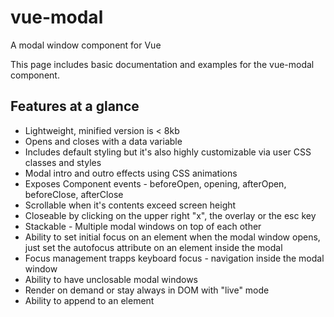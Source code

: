 <style lang="css">
/* Max-widths */
.mw1 {max-width: 35px !important;} .mw2 {max-width: 90px !important;} .mw3 {max-width: 145px !important;} .mw4 {max-width: 200px !important;} .mw5 {max-width: 255px !important;} .mw6 {max-width: 310px !important;} .mw7 {max-width: 365px !important;} .mw8 {max-width: 420px !important;} .mw9 {max-width: 475px !important;} .mw10 {max-width: 530px !important;} .mw11 {max-width: 585px !important;} .mw12 {max-width: 640px !important;} .mw13 {max-width: 695px !important;} .mw14 {max-width: 750px !important;} .mw15 {max-width: 805px !important;} .mw16 {max-width: 860px !important;} .mw17 {max-width: 915px !important;} .mw18 {max-width: 970px !important;}
</style>

# vue-modal

A modal window component for Vue

This page includes basic documentation and examples for the vue-modal component.

<Intro />

## Features at a glance

- Lightweight, minified version is < 8kb
- Opens and closes with a data variable
- Includes default styling but it's also highly customizable via user CSS classes and styles
- Modal intro and outro effects using CSS animations
- Exposes Component events - beforeOpen, opening, afterOpen, beforeClose, afterClose
- Scrollable when it's contents exceed screen height
- Closeable by clicking on the upper right "x", the overlay or the esc key
- Stackable - Multiple modal windows on top of each other
- Ability to set initial focus on an element when the modal window opens, just set the autofocus attribute on an element inside the modal
- Focus management trapps keyboard focus - navigation inside the modal window
- Ability to have unclosable modal windows
- Render on demand or stay always in DOM with "live" mode
- Ability to append to an element
